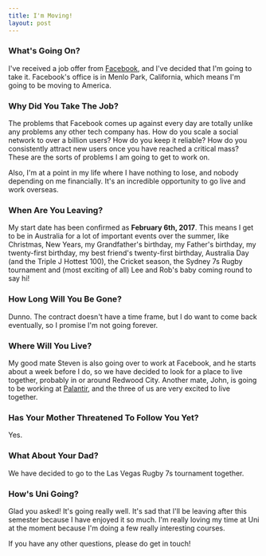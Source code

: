 ```yaml
---
title: I'm Moving!
layout: post
---
```


### What's Going On?
I've received a job offer from [Facebook](http://facebook.com), and I've decided that I'm going to take it. Facebook's office is in Menlo Park, California, which means I'm going to be moving to America.


### Why Did You Take The Job?
The problems that Facebook comes up against every day are totally unlike any problems any other tech company has. How do you scale a social network to over a billion users? How do you keep it reliable? How do you consistently attract new users once you have reached a critical mass? These are the sorts of problems I am going to get to work on.


Also, I'm at a point in my life where I have nothing to lose, and nobody depending on me financially. It's an incredible opportunity to go live and work overseas.


### When Are You Leaving?
My start date has been confirmed as **February 6th, 2017**. This means I get to be in Australia for a lot of important events over the summer, like Christmas, New Years, my Grandfather's birthday, my Father's birthday, my twenty-first birthday, my best friend's twenty-first birthday, Australia Day (and the Triple J Hottest 100), the Cricket season, the Sydney 7s Rugby tournament and (most exciting of all) Lee and Rob's baby coming round to say hi!


### How Long Will You Be Gone?
Dunno. The contract doesn't have a time frame, but I do want to come back eventually, so I promise I'm not going forever.


### Where Will You Live?
My good mate Steven is also going over to work at Facebook, and he starts about a week before I do, so we have decided to look for a place to live together, probably in or around Redwood City. Another mate, John, is going to be working at [Palantir](http://palantir.com), and the three of us are very excited to live together.


### Has Your Mother Threatened To Follow You Yet?
Yes.

### What About Your Dad?
We have decided to go to the Las Vegas Rugby 7s tournament together.


### How's Uni Going?
Glad you asked! It's going really well. It's sad that I'll be leaving after this semester because I have enjoyed it so much. I'm really loving my time at Uni at the moment because I'm doing a few really interesting courses.


If you have any other questions, please do get in touch!